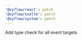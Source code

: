 ```yaml
---
'@xyflow/react': patch
'@xyflow/svelte': patch
'@xyflow/system': patch
---
```


Add type check for all event targets
